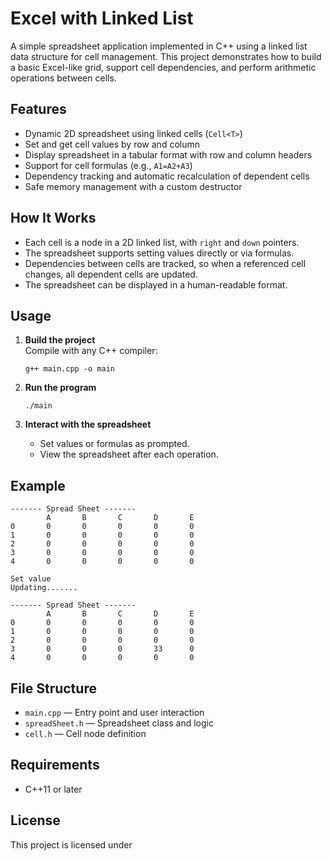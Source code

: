 # Excel with Linked List

A simple spreadsheet application implemented in C++ using a linked list data structure for cell management. This project demonstrates how to build a basic Excel-like grid, support cell dependencies, and perform arithmetic operations between cells.

## Features

- Dynamic 2D spreadsheet using linked cells (`Cell<T>`)
- Set and get cell values by row and column
- Display spreadsheet in a tabular format with row and column headers
- Support for cell formulas (e.g., `A1=A2+A3`)
- Dependency tracking and automatic recalculation of dependent cells
- Safe memory management with a custom destructor

## How It Works

- Each cell is a node in a 2D linked list, with `right` and `down` pointers.
- The spreadsheet supports setting values directly or via formulas.
- Dependencies between cells are tracked, so when a referenced cell changes, all dependent cells are updated.
- The spreadsheet can be displayed in a human-readable format.

## Usage

1. **Build the project**  
   Compile with any C++ compiler:
   ```
   g++ main.cpp -o main
   ```

2. **Run the program**
   ```
   ./main
   ```

3. **Interact with the spreadsheet**
   - Set values or formulas as prompted.
   - View the spreadsheet after each operation.

## Example

```
------- Spread Sheet -------
        A       B       C       D       E
0       0       0       0       0       0
1       0       0       0       0       0
2       0       0       0       0       0
3       0       0       0       0       0
4       0       0       0       0       0

Set value
Updating.......

------- Spread Sheet -------
        A       B       C       D       E
0       0       0       0       0       0
1       0       0       0       0       0
2       0       0       0       0       0
3       0       0       0       33      0
4       0       0       0       0       0
```

## File Structure

- `main.cpp` — Entry point and user interaction
- `spreadSheet.h` — Spreadsheet class and logic
- `cell.h` — Cell node definition

## Requirements

- C++11 or later

## License

This project is licensed under
